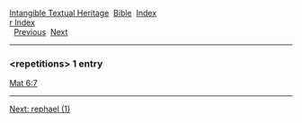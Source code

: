 [Intangible Textual Heritage](../../index)  [Bible](../index) 
[Index](index)   
[r Index](_r_)  
  [Previous](c09379)  [Next](c09381) 

------------------------------------------------------------------------

### &lt;repetitions&gt; 1 entry

[Mat 6:7](../kjv/mat006.htm#007)  

------------------------------------------------------------------------

[Next: rephael (1)](c09381)
